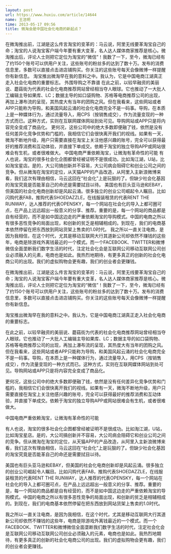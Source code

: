 ```yaml
---
layout: post
url: https://www.huxiu.com/article/14644
name: 王洁明
time: 2013-05-17 09:56
title: 微淘会是中国社会化电商的新起点？
---
```

在微淘推出前，江湖是这么传言淘宝的变革的：马云说，阿里无线要革淘宝自己的命；淘宝的人说淘宝客户端今年要有重大变革，名人达人媒体商家推荐是核心。微淘推出后，评论人士则把它定位为淘宝的“微信”！我数了一下，至今，微淘已经有了约150个账号可以供用户关注，这些账号的粉丝多的达到了数十万。发布的消费信息里，多数可以直接点击进店铺购买。你关注的这些账号每天会像微博一样提醒你有新信息。 淘宝推出微淘早在我的意料之中。我认为，它是中国电商江湖真正走入社会化电商的重要标志。 外围导购之不靠谱 在此之前，以较早融资的美丽说、蘑菇街为代表的社会化电商推荐网站曾经相当夺人眼球。它也推动了一大批人工编辑主导如果库、LC；数据主导的如口袋购物、苏格等电商推荐公司的出现，再加上瀑布流的呈现，其热度大有当年的团购之风。但在我看来，这些网站或者APP只能称为导购，和美国风起云涌的社会化电商完全不是一码事。导购，在本质上是一种媒体行为，通过流量导入，用CPS（按销售成交），作为流量变现的一种方式而已。这种方式，实则在互联网媒体网站到处可见。导购网站或APP只是将内容完全变成了商品化。 更何况，这些公司中的绝大多数即便融了钱，依然是没有任何差异化竞争优势和门槛的，我相信它们会很快离开我们的视线。如果有一天，微淘不断地升级，用户只需要直接在淘宝上关注他感兴趣的账号，完全可以获得最好的推荐消费和互动体验，并直接下单成交。依赖于淘宝的独立导购APP或网站很难会有生机，或者很难做大。 中国电商严重依赖淘宝，让微淘有革命性的可能 有人也说，淘宝的很多社会化企图都曾经被证明不是很成功。比如淘江湖，U站，比如淘宝星店。是的，大公司搞创新并不容易，大公司病会阻碍它和创业公司之间的竞争。但从微淘在淘宝的定位，从天猫APP的产品改造，从阿里入主新浪微博来看，我们这次有理由相信，马云这回在“社会化”上是玩狠的了。但缺少社会化基因的淘宝究竟是否能革自己的命还是需要拭目以待。 美国也有巨头亚马逊和EBAY，但美国的社会化电商创新却是风起云涌。很多独立的创业公司崛起令人瞩目。比如闪购代表FAB，推购代表SHOEDAZZLE，在线服装租赁的代表RENT THE RUNWAY，达人推荐的代表OPENSKY，每一个网站在社会化的导入上都可圈可点，在产品上远远超出一般意义的分享、推荐。重要的是，每一个网站的商品都是自有经营的，而不是如中国这边走的严重依赖淘宝的导购模式。中国的电商之所以有很多恶性竞争的局面出现，和创新的贫乏是相辅相成的。到现在，我们的电商基本依然停留在把东西放到网站货架上售卖的1.0时代。 我之所以一直关注电商，是因为我相信，在这个时代，尤其是移动互联网大行其道新公司却依然不赚钱的这些年，电商是除游戏外离钱最近的一个模式。而一个FACEBOOK、TWITTER和微博微信全面垄断我们数字生活的时代，注定社会化会是互联网公司移动互联网公司创业必须融入的元素，电商也是如此。我热烈地期待，有更多真正的创新的社会化电商公司的出现。我们的虚拟购物会更有趣，我们的创业者会更赚钱。

在微淘推出前，江湖是这么传言淘宝的变革的：马云说，阿里无线要革淘宝自己的命；淘宝的人说淘宝客户端今年要有重大变革，名人达人媒体商家推荐是核心。微淘推出后，评论人士则把它定位为淘宝的“微信”！我数了一下，至今，微淘已经有了约150个账号可以供用户关注，这些账号的粉丝多的达到了数十万。发布的消费信息里，多数可以直接点击进店铺购买。你关注的这些账号每天会像微博一样提醒你有新信息。

淘宝推出微淘早在我的意料之中。我认为，它是中国电商江湖真正走入社会化电商的重要标志。

在此之前，以较早融资的美丽说、蘑菇街为代表的社会化电商推荐网站曾经相当夺人眼球。它也推动了一大批人工编辑主导如果库、LC；数据主导的如口袋购物、苏格等电商推荐公司的出现，再加上瀑布流的呈现，其热度大有当年的团购之风。但在我看来，这些网站或者APP只能称为导购，和美国风起云涌的社会化电商完全不是一码事。导购，在本质上是一种媒体行为，通过流量导入，用CPS（按销售成交），作为流量变现的一种方式而已。这种方式，实则在互联网媒体网站到处可见。导购网站或APP只是将内容完全变成了商品化。

更何况，这些公司中的绝大多数即便融了钱，依然是没有任何差异化竞争优势和门槛的，我相信它们会很快离开我们的视线。如果有一天，微淘不断地升级，用户只需要直接在淘宝上关注他感兴趣的账号，完全可以获得最好的推荐消费和互动体验，并直接下单成交。依赖于淘宝的独立导购APP或网站很难会有生机，或者很难做大。

中国电商严重依赖淘宝，让微淘有革命性的可能

有人也说，淘宝的很多社会化企图都曾经被证明不是很成功。比如淘江湖，U站，比如淘宝星店。是的，大公司搞创新并不容易，大公司病会阻碍它和创业公司之间的竞争。但从微淘在淘宝的定位，从天猫APP的产品改造，从阿里入主新浪微博来看，我们这次有理由相信，马云这回在“社会化”上是玩狠的了。但缺少社会化基因的淘宝究竟是否能革自己的命还是需要拭目以待。

美国也有巨头亚马逊和EBAY，但美国的社会化电商创新却是风起云涌。很多独立的创业公司崛起令人瞩目。比如闪购代表FAB，推购代表SHOEDAZZLE，在线服装租赁的代表RENT THE RUNWAY，达人推荐的代表OPENSKY，每一个网站在社会化的导入上都可圈可点，在产品上远远超出一般意义的分享、推荐。重要的是，每一个网站的商品都是自有经营的，而不是如中国这边走的严重依赖淘宝的导购模式。中国的电商之所以有很多恶性竞争的局面出现，和创新的贫乏是相辅相成的。到现在，我们的电商基本依然停留在把东西放到网站货架上售卖的1.0时代。

我之所以一直关注电商，是因为我相信，在这个时代，尤其是移动互联网大行其道新公司却依然不赚钱的这些年，电商是除游戏外离钱最近的一个模式。而一个FACEBOOK、TWITTER和微博微信全面垄断我们数字生活的时代，注定社会化会是互联网公司移动互联网公司创业必须融入的元素，电商也是如此。我热烈地期待，有更多真正的创新的社会化电商公司的出现。我们的虚拟购物会更有趣，我们的创业者会更赚钱。

